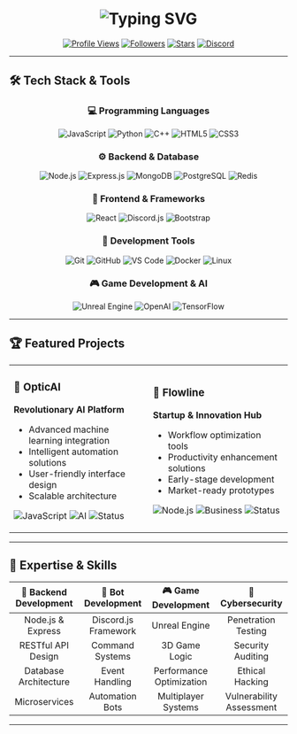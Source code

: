 # <div align="center">![Typing SVG](https://readme-typing-svg.demolab.com?font=Fira+Code&size=40&duration=3000&pause=1000&color=00C2FF&background=FFFFFF00&center=true&vCenter=true&width=700&height=70&lines=Full-Stack+Developer;Discord+Bot+Specialist;AI+%26+Cybersecurity+Enthusiast;Founder+%26+Innovator)</div>

<div align="center">
  
[![Profile Views](https://komarev.com/ghpvc/?username=FaisalKSA966&color=00c2ff&style=for-the-badge)](https://github.com/FaisalKSA966)
[![Followers](https://img.shields.io/github/followers/FaisalKSA966?color=00c2ff&style=for-the-badge&logo=github&label=Followers)](https://github.com/FaisalKSA966)
[![Stars](https://img.shields.io/github/stars/FaisalKSA966?color=00c2ff&style=for-the-badge&logo=github&label=Total%20Stars)](https://github.com/FaisalKSA966)
[![Discord](https://img.shields.io/badge/Discord-6j.-5865F2?style=for-the-badge&logo=discord&logoColor=white)](https://discord.com/users/6j.)

</div>

---

## 🛠️ Tech Stack & Tools

<div align="center">

### 💻 Programming Languages
![JavaScript](https://img.shields.io/badge/JavaScript-F7DF1E?style=for-the-badge&logo=javascript&logoColor=black)
![Python](https://img.shields.io/badge/Python-3776AB?style=for-the-badge&logo=python&logoColor=white)
![C++](https://img.shields.io/badge/C++-00599C?style=for-the-badge&logo=cplusplus&logoColor=white)
![HTML5](https://img.shields.io/badge/HTML5-E34F26?style=for-the-badge&logo=html5&logoColor=white)
![CSS3](https://img.shields.io/badge/CSS3-1572B6?style=for-the-badge&logo=css3&logoColor=white)

### ⚙️ Backend & Database
![Node.js](https://img.shields.io/badge/Node.js-339933?style=for-the-badge&logo=nodedotjs&logoColor=white)
![Express.js](https://img.shields.io/badge/Express.js-000000?style=for-the-badge&logo=express&logoColor=white)
![MongoDB](https://img.shields.io/badge/MongoDB-47A248?style=for-the-badge&logo=mongodb&logoColor=white)
![PostgreSQL](https://img.shields.io/badge/PostgreSQL-336791?style=for-the-badge&logo=postgresql&logoColor=white)
![Redis](https://img.shields.io/badge/Redis-DC382D?style=for-the-badge&logo=redis&logoColor=white)

### 🎨 Frontend & Frameworks
![React](https://img.shields.io/badge/React-61DAFB?style=for-the-badge&logo=react&logoColor=black)
![Discord.js](https://img.shields.io/badge/Discord.js-5865F2?style=for-the-badge&logo=discord&logoColor=white)
![Bootstrap](https://img.shields.io/badge/Bootstrap-7952B3?style=for-the-badge&logo=bootstrap&logoColor=white)

### 🔧 Development Tools
![Git](https://img.shields.io/badge/Git-F05032?style=for-the-badge&logo=git&logoColor=white)
![GitHub](https://img.shields.io/badge/GitHub-181717?style=for-the-badge&logo=github&logoColor=white)
![VS Code](https://img.shields.io/badge/VS_Code-007ACC?style=for-the-badge&logo=visualstudiocode&logoColor=white)
![Docker](https://img.shields.io/badge/Docker-2496ED?style=for-the-badge&logo=docker&logoColor=white)
![Linux](https://img.shields.io/badge/Linux-FCC624?style=for-the-badge&logo=linux&logoColor=black)

### 🎮 Game Development & AI
![Unreal Engine](https://img.shields.io/badge/Unreal_Engine-313131?style=for-the-badge&logo=unrealengine&logoColor=white)
![OpenAI](https://img.shields.io/badge/OpenAI-412991?style=for-the-badge&logo=openai&logoColor=white)
![TensorFlow](https://img.shields.io/badge/TensorFlow-FF6F00?style=for-the-badge&logo=tensorflow&logoColor=white)

</div>

---

## 🏆 Featured Projects

<div align="center">

<table>
<tr>
<td width="50%">

### 🤖 OpticAI
**Revolutionary AI Platform**
- Advanced machine learning integration
- Intelligent automation solutions
- User-friendly interface design
- Scalable architecture

![JavaScript](https://img.shields.io/badge/JavaScript-F7DF1E?style=flat-square&logo=javascript&logoColor=black)
![AI](https://img.shields.io/badge/AI-FF6B6B?style=flat-square&logo=artificial-intelligence&logoColor=white)
![Status](https://img.shields.io/badge/Status-In_Development-yellow?style=flat-square)

</td>
<td width="50%">

### 🚀 Flowline
**Startup & Innovation Hub**
- Workflow optimization tools
- Productivity enhancement solutions
- Early-stage development
- Market-ready prototypes

![Node.js](https://img.shields.io/badge/Node.js-339933?style=flat-square&logo=nodedotjs&logoColor=white)
![Business](https://img.shields.io/badge/Business-4ECDC4?style=flat-square&logo=briefcase&logoColor=white)
![Status](https://img.shields.io/badge/Status-Startup-orange?style=flat-square)

</td>
</tr>
</table>

</div>

---

## 🎯 Expertise & Skills

<div align="center">

| 🔧 **Backend Development** | 🤖 **Bot Development** | 🎮 **Game Development** | 🔐 **Cybersecurity** |
|:----------------------:|:------------------:|:-------------------:|:----------------:|
| Node.js & Express | Discord.js Framework | Unreal Engine | Penetration Testing |
| RESTful API Design | Command Systems | 3D Game Logic | Security Auditing |
| Database Architecture | Event Handling | Performance Optimization | Ethical Hacking |
| Microservices | Automation Bots | Multiplayer Systems | Vulnerability Assessment |

</div>

---

